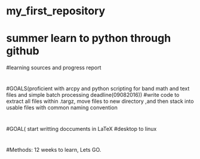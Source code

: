 # my_first_repository
# summer learn to python through github
#learning sources and progress report
#
#
#GOALS(proficient with arcpy and python scripting for band math and text files and simple batch processing deadline(09082016))
#write code to extract all files within .targz, move files to new directory ,and then stack into usable files with common naming convention
#
#GOAL( start writting doccuments in LaTeX
#desktop to linux
#
#Methods: 12 weeks to learn, Lets GO. 
#
